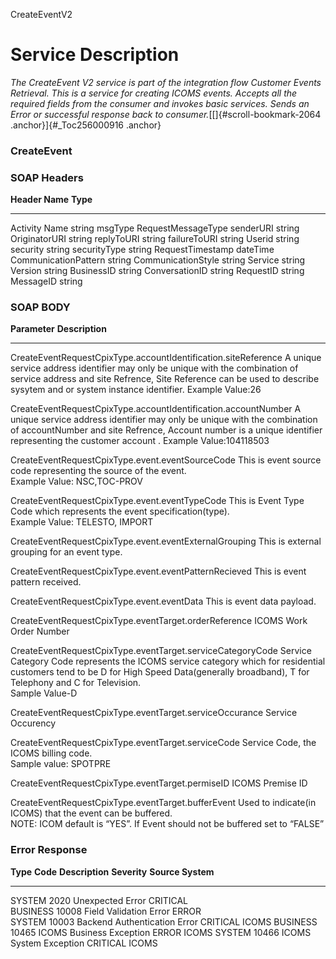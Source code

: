 CreateEventV2

Service Description
===================

*The CreateEvent V2 service is part of the integration flow Customer
Events Retrieval. This is a service for creating ICOMS events. Accepts
all the required fields from the consumer and invokes basic services.
Sends an Error or successful response back to
consumer.*[[]{#scroll-bookmark-2064 .anchor}]{#_Toc256000916 .anchor}

### CreateEvent

### SOAP Headers

**Header Name**        **Type**
  ---------------------- --------------------
  Activity Name          string
  msgType                RequestMessageType
  senderURI              string
  OriginatorURI          string
  replyToURI             string
  failureToURI           string
  Userid                 string
  security               string
  securityType           string
  RequestTimestamp       dateTime
  CommunicationPattern   string
  CommunicationStyle     string
  Service                string
  Version                string
  BusinessID             string
  ConversationID         string
  RequestID              string
  MessageID              string

  ### SOAP BODY

  **Parameter**                                                    **Description**
  ---------------------------------------------------------------- ----------------------------------------------------------------------------------------------------------------------------------------------------------------------------------------------------------------------
  CreateEventRequestCpixType.accountIdentification.siteReference   A unique service address identifier may only be unique with the combination of service address and site Refrence, Site Reference can be used to describe sysytem and or system instance identifier. Example Value:26

  CreateEventRequestCpixType.accountIdentification.accountNumber   A unique service address identifier may only be unique with the combination of accountNumber and site Refrence, Account number is a unique identifier representing the customer account . Example Value:104118503

  CreateEventRequestCpixType.event.eventSourceCode                 This is event source code representing the source of the event.\
                                                                   Example Value: NSC,TOC-PROV

  CreateEventRequestCpixType.event.eventTypeCode                   This is Event Type Code which represents the event specification(type).\
                                                                   Example Value: TELESTO, IMPORT

  CreateEventRequestCpixType.event.eventExternalGrouping           This is external grouping for an event type.

  CreateEventRequestCpixType.event.eventPatternRecieved            This is event pattern received.

  CreateEventRequestCpixType.event.eventData                       This is event data payload.

  CreateEventRequestCpixType.eventTarget.orderReference            ICOMS Work Order Number

  CreateEventRequestCpixType.eventTarget.serviceCategoryCode       Service Category Code represents the ICOMS service category which for residential customers tend to be D for High Speed Data(generally broadband), T for Telephony and C for Television.\
                                                                   Sample Value-D

  CreateEventRequestCpixType.eventTarget.serviceOccurance          Service Occurency

  CreateEventRequestCpixType.eventTarget.serviceCode               Service Code, the ICOMS billing code.\
                                                                   Sample value: SPOTPRE

  CreateEventRequestCpixType.eventTarget.permiseID                 ICOMS Premise ID

  CreateEventRequestCpixType.eventTarget.bufferEvent               Used to indicate(in ICOMS) that the event can be buffered.\
                                                                   NOTE: ICOM default is “YES”. If Event should not be buffered set to “FALSE”
### Error Response

 **Type**   **Code**   **Description**                **Severity**   **Source System**
  ---------- ---------- ------------------------------ -------------- -------------------
  SYSTEM     2020       Unexpected Error               CRITICAL       
  BUSINESS   10008      Field Validation Error         ERROR          
  SYSTEM     10003      Backend Authentication Error   CRITICAL       ICOMS
  BUSINESS   10465      ICOMS Business Exception       ERROR          ICOMS
  SYSTEM     10466      ICOMS System Exception         CRITICAL       ICOMS
